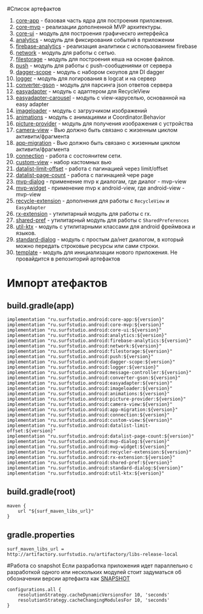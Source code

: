 #Список артефактов
1. [core-app](core-app/README.md) - базовая часть ядра для построения приложения.  
1. [core-mvp](core-mvp/README.md) - реализации дополненной MVP архитектуры.  
1. [core-ui](core-ui/README.md) - модуль для построения графическго интерфейса  
1. [analytics](analytics/README.md) - модуль для фиксирования событий в приложении
1. [firebase-analytics](firebase-analytics/README.md) - реализация аналитики с использованием firebase
1. [network](network/README.md) - модуль для работы с сетью.
1. [filestorage](filestorage/README.md) - модуль для построения кеша на основе файлов.
1. [push](push/README.md) - модуль для работы с push-сообщениями от сервера
1. [dagger-scope](dagger-scope/README.md) - модуль с набором скоупов для DI dagger
1. [logger](logger/README.md) - модуль для логирования в logcat и на сервер
1. [converter-gson](converter-gson/README.md) - модуль для парсинга json ответов сервера
1. [easyadapter](easyadapter/README.md) - модуль с адаптером для RecycleView 
1. [easyadapter-carousel](easyadapter-carousel/README.md) - модуль c view-каруселью, основанной на easy adapter
1. [imageloader](imageloader/README.md) - модуль с загрузчиком изображений
1. [animations](animations/README.md) - модуль c анимациями и Coordinator.Behavior
1. [picture-provider](picture-provider/README.md) - модуль для получения изображения с устройства
1. [camera-view](camera-view/README.md) - Вью должно быть связано с жизенным циклом активити/фрагмента
1. [app-migration](app-migration/README.md) - Вью должно быть связано с жизенным циклом активити/фрагмента
1. [connection](connection/README.md) - работа с состоянитем сети.
1. [custom-view](custom-view/README.md) - набор кастомных вью
1. [datalist-limit-offset](datalist-limit-offset/README.md) - работа с пагинацией через limit/offset
1. [datalist-page-count](datalist-page-count/README.md) - работа с пагинацией чере page
1. [mvp-dialog](mvp-dialog/README.md) - применение mvp к диалогам, где диалог - mvp-view
1. [mvp-widget](mvp-widget/README.md) - применение mvp к android-view, где android-view - mvp-view
1. [recycle-extension](recycler-extension/README.md) - дополнения для работы с `RecycleView` и `EasyAdapter`
1. [rx-extension](rx-extension/README.md) - утилитарный модуль для работы с rx.
1. [shared-pref](shared-pref/README.md) - утилитарный модуль для работы с `SharedPreferences`
1. [util-ktx](util-ktx/README.md) - модуль c утилитарными классами для android фреймвока и языков.
1. [standard-dialog](standard-dialog/README.md) - модуль c простым да/нет диалогом, в который можно передать строковые ресурсы или сами строки.
1. [template](template/README.md) - модуль для инициализации нового приложения. Не провайдится в репозиторий артефактов

# Импорт атефактов
## build.gradle(app)
```
implementation "ru.surfstudio.android:core-app:${version}"
implementation "ru.surfstudio.android:core-mvp:${version}"
implementation "ru.surfstudio.android:core-ui:${version}"
implementation "ru.surfstudio.android:analytics:${version}"
implementation "ru.surfstudio.android:firebase-analytics:${version}"
implementation "ru.surfstudio.android:network:${version}"
implementation "ru.surfstudio.android:filestorage:${version}"
implementation "ru.surfstudio.android:push:${version}"
implementation "ru.surfstudio.android:dagger-scope:${version}"
implementation "ru.surfstudio.android:logger:${version}"
implementation "ru.surfstudio.android:message-controller:${version}"
implementation "ru.surfstudio.android:converter-gson:${version}"
implementation "ru.surfstudio.android:easyadapter:${version}"
implementation "ru.surfstudio.android:imageloader:${version}"
implementation "ru.surfstudio.android:animations:${version}"
implementation "ru.surfstudio.android:picture-provider:${version}"
implementation "ru.surfstudio.android:camera-view:${version}"
implementation "ru.surfstudio.android:app-migration:${version}"
implementation "ru.surfstudio.android:connection:${version}"
implementation "ru.surfstudio.android:custom-view:${version}"
implementation "ru.surfstudio.android:datalist-limit-offset:${version}"
implementation "ru.surfstudio.android:datalist-page-count:${version}"
implementation "ru.surfstudio.android:mvp-dialog:${version}"
implementation "ru.surfstudio.android:mvp-widget:${version}"
implementation "ru.surfstudio.android:recycler-extension:${version}"
implementation "ru.surfstudio.android:rx-extension:${version}"
implementation "ru.surfstudio.android:shared-pref:${version}"
implementation "ru.surfstudio.android:standard-dialog:${version}"
implementation "ru.surfstudio.android:util-ktx:${version}"

```
## build.gradle(root)
```       
maven {
	url "${surf_maven_libs_url}"
}
```
## gradle.properties
```properties
surf_maven_libs_url = http://artifactory.surfstudio.ru/artifactory/libs-release-local
```
#Работа со snapshot
Если разработка приложения идет параллельно с разработкой одного или нескольких модулей стоит задуматься об обозначении версии артефакта как [SNAPSHOT](https://maven.apache.org/guides/getting-started/index.html#What_is_a_SNAPSHOT_version) 
```
configurations.all {
    resolutionStrategy.cacheDynamicVersionsFor 10, 'seconds'
    resolutionStrategy.cacheChangingModulesFor 10, 'seconds'
}
```